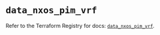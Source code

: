 # `data_nxos_pim_vrf`

Refer to the Terraform Registry for docs: [`data_nxos_pim_vrf`](https://registry.terraform.io/providers/ciscodevnet/nxos/0.5.10/docs/data-sources/pim_vrf).
